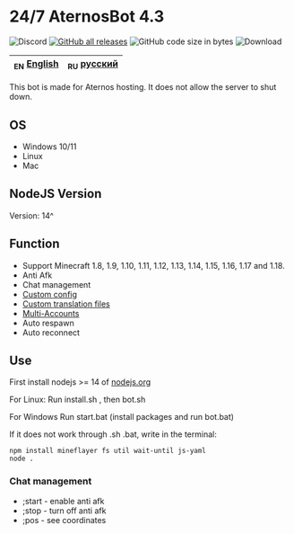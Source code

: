 # 24/7 AternosBot 4.3

<img alt="Discord" src="https://img.shields.io/discord/860809265689788447?label=discord&logo=Discord"> [<img alt="GitHub all releases" src="https://img.shields.io/github/downloads/JodexIndustries/24-7-AternosBot/total">](https://img.shields.io/github/downloads/JodexIndustries/24-7-AternosBot/total) <img alt="GitHub code size in bytes" src="https://img.shields.io/github/languages/code-size/JodexIndustries/24-7-AternosBot">
<img alt="Download" src="https://img.shields.io/badge/-DOWNLOAD_LATEST_RELEASE_(CLICK)-blue?style=for-the-badge"/></a>
</div>

| <sub>EN</sub> [English](README.md) | <sub>RU</sub> [русский](README_RU.md) |
|------------------------------------|---------------------------------------|

This bot is made for Aternos hosting. It does not allow the server to shut down.

## OS

* Windows 10/11
* Linux
* Mac

## NodeJS Version

Version: 14^

## Function

* Support Minecraft 1.8, 1.9, 1.10, 1.11, 1.12, 1.13, 1.14, 1.15, 1.16, 1.17 and 1.18.
* Anti Afk
* Chat management
* [Custom config](config.yaml)
* [Custom translation files](lang)
* [Multi-Accounts](accounts.txt)
* Auto respawn
* Auto reconnect

## Use
First install nodejs >= 14 of [nodejs.org](https://nodejs.org/)

For Linux:
Run install.sh , then bot.sh

For Windows
Run start.bat (install packages and run bot.bat)

If it does not work through .sh .bat, write in the terminal:
```
npm install mineflayer fs util wait-until js-yaml
node .
```


### Chat management

* ;start - enable anti afk
* ;stop - turn off anti afk
* ;pos - see coordinates
